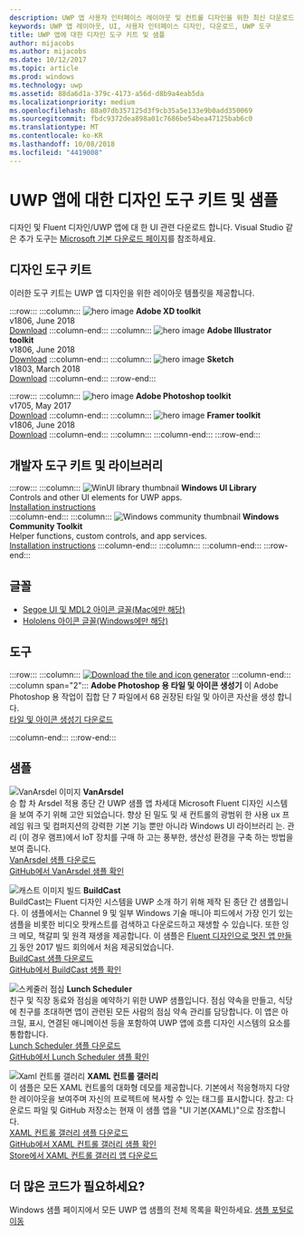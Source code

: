 ```yaml
---
description: UWP 앱 사용자 인터페이스 레이아웃 및 컨트롤 디자인을 위한 최신 다운로드 및 도구를 가져옵니다.
keywords: UWP 앱 레이아웃, UI, 사용자 인터페이스 디자인, 다운로드, UWP 도구
title: UWP 앱에 대한 디자인 도구 키트 및 샘플
author: mijacobs
ms.author: mijacobs
ms.date: 10/12/2017
ms.topic: article
ms.prod: windows
ms.technology: uwp
ms.assetid: 88da6d1a-379c-4173-a56d-d8b9a4eab5da
ms.localizationpriority: medium
ms.openlocfilehash: 88a07db357125d3f9cb35a5e133e9b0add350069
ms.sourcegitcommit: fbdc9372dea898a01c7686be54bea47125bab6c0
ms.translationtype: MT
ms.contentlocale: ko-KR
ms.lasthandoff: 10/08/2018
ms.locfileid: "4419008"
---
```

# <a name="design-toolkits-and-samples-for-uwp-apps"></a>UWP 앱에 대한 디자인 도구 키트 및 샘플
 

디자인 및 Fluent 디자인/UWP 앱에 대 한 UI 관련 다운로드 합니다. Visual Studio 같은 추가 도구는 <a href="https://developer.microsoft.com/downloads">Microsoft 기본 다운로드 페이지</a>를 참조하세요. 


## <a name="design-toolkits"></a>디자인 도구 키트

이러한 도구 키트는 UWP 앱 디자인을 위한 레이아웃 템플릿을 제공합니다.

:::row:::
    :::column:::
        ![hero image](images/adobe-xd.png)
        <b>Adobe XD toolkit</b><br>
        v1806, June 2018<br>
        <a href="https://aka.ms/adobexdtoolkit">Download</a>
    :::column-end:::
    :::column:::
        ![hero image](images/adobe-illustrator.png)
        <b>Adobe Illustrator toolkit</b><br>
        v1806, June 2018<br>
        <a href="https://aka.ms/adobeillustratortoolkit">Download</a>
    :::column-end:::
    :::column:::
        ![hero image](images/sketch.png)
        <b>Sketch</b><br>
        v1803, March 2018<br>
        <a href="https://aka.ms/sketchtoolkit">Download</a>
    :::column-end:::
:::row-end:::

:::row:::
    :::column:::
        ![hero image](images/adobe-photoshop.png)
        <b>Adobe Photoshop toolkit</b><br>
        v1705, May 2017<br>
        <a href="https://aka.ms/adobephotoshoptoolkit">Download</a>
    :::column-end:::
    :::column:::
        ![hero image](images/framer.png)
        <b>Framer toolkit</b><br>
        v1806, June 2018<br>
        <a href="https://aka.ms/framertoolkit">Download</a>
    :::column-end:::
    :::column:::
    :::column-end:::
:::row-end:::

## <a name="developer-toolkits-and-libraries"></a>개발자 도구 키트 및 라이브러리

:::row:::
    :::column:::
        ![WinUI library thumbnail](images/WinUI-library.png)
        <b>Windows UI Library</b><br>
        Controls and other UI elements for UWP apps.<br/>
        <a href="/uwp/toolkits/winui/getting-started">Installation instructions</a><br/>
    :::column-end:::
    :::column:::
        ![Windows community thumbnail](images/Windows-community-toolkit.png)
        <b>Windows Community Toolkit</b><br>
        Helper functions, custom controls, and app services.<br />
        <a href="/windows/uwpcommunitytoolkit/getting-started">Installation instructions</a>
    :::column-end:::
    :::column:::
    :::column-end:::
:::row-end:::

## <a name="fonts"></a>글꼴

* <a href="https://aka.ms/SegoeFonts">Segoe UI 및 MDL2 아이콘 글꼴(Mac에만 해당)</a>
* <a href="https://aka.ms/hololensiconfont">Hololens 아이콘 글꼴(Windows에만 해당)</a>

## <a name="tools"></a>도구

:::row:::
    :::column:::
        <a href="http://go.microsoft.com/fwlink/p/?LinkId=760394"><img src="images/tile-icon-generator.png" alt="Download the tile and icon generator"/></a>
    :::column-end:::
    :::column span="2":::
      **Adobe Photoshop 용 타일 및 아이콘 생성기** 이 Adobe Photoshop 용 작업이 집합 단 7 파일에서 68 권장된 타일 및 아이콘 자산을 생성 합니다. <br/><a href="http://go.microsoft.com/fwlink/p/?LinkId=760394">타일 및 아이콘 생성기 다운로드</a></p>
    :::column-end:::
:::row-end:::

    
## <a name="samples"></a>샘플

![VanArsdel 이미지](images/VanArsdel_Screenshot.png)
**VanArsdel**<br>
승 합 차 Arsdel 적용 종단 간 UWP 샘플 앱 차세대 Microsoft Fluent 디자인 시스템을 보여 주기 위해 고안 되었습니다. 향상 된 밀도 및 새 컨트롤의 광범위 한 사용 ux 프레임 워크 및 컴퍼지션의 강력한 기본 기능 뿐만 아니라 <a herf="https://docs.microsoft.com/uwp/toolkits/winui/">Windows UI 라이브러리</a> 는. 관리 (이 경우 램프)에서 IoT 장치를 구매 하 고는 풍부한, 생산성 환경을 구축 하는 방법을 보여 줍니다.<br>
<a href="https://github.com/Microsoft/VanArsdel/archive/master.zip">VanArsdel 샘플 다운로드</a> <br><a href="https://github.com/microsoft/vanarsdel">GitHub에서 VanArsdel 샘플 확인</a>

![캐스트 이미지 빌드](images/buildcast.png)
**BuildCast**<br>
BuildCast는 Fluent 디자인 시스템을 UWP 소개 하기 위해 제작 된 종단 간 샘플입니다. 이 샘플에서는 Channel 9 및 일부 Windows 기술 매니아 피드에서 가장 인기 있는 샘플을 비롯한 비디오 팟캐스트를 검색하고 다운로드하고 재생할 수 있습니다. 또한 잉크 메모, 책갈피 및 원격 재생을 제공합니다. 이 샘플은 <a href="https://channel9.msdn.com/Events/Build/2017/B8034">Fluent 디자인으로 멋진 앱 만들기</a> 동안 2017 빌드 회의에서 처음 제공되었습니다. <br>
<a href="https://github.com/Microsoft/BuildCast/archive/master.zip">BuildCast 샘플 다운로드</a> <br><a href="https://github.com/Microsoft/BuildCast">GitHub에서 BuildCast 샘플 확인</a>

![스케줄러 점심](images/lunchscheduler.png)
**Lunch Scheduler**<br>
친구 및 직장 동료와 점심을 예약하기 위한 UWP 샘플입니다. 점심 약속을 만들고, 식당에 친구를 초대하면 앱이 관련된 모든 사람의 점심 약속 관리를 담당합니다. 이 앱은 아크릴, 표시, 연결된 애니메이션 등을 포함하여 UWP 앱에 흐름 디자인 시스템의 요소를 통합합니다. <br/><a href="https://github.com/Microsoft/Windows-appsample-lunch-scheduler/archive/master.zip">Lunch Scheduler 샘플 다운로드</a><br/><a href="https://github.com/Microsoft/Windows-appsample-lunch-scheduler">GitHub에서 Lunch Scheduler 샘플 확인</a></p>  

![Xaml 컨트롤 갤러리](images/xaml-controls-gallery.png)
**XAML 컨트롤 갤러리**<br>
이 샘플은 모든 XAML 컨트롤의 대화형 데모를 제공합니다. 기본에서 적응형까지 다양한 레이아웃을 보여주며 자신의 프로젝트에 복사할 수 있는 태그를 표시합니다. 참고: 다운로드 파일 및 GitHub 저장소는 현재 이 샘플 앱을 "UI 기본(XAML)"으로 참조합니다. <br/><a href="https://github.com/Microsoft/Windows-universal-samples/archive/master.zip">XAML 컨트롤 갤러리 샘플 다운로드</a><br/><a href="https://github.com/Microsoft/Windows-universal-samples/tree/master/Samples/XamlUIBasics">GitHub에서 XAML 컨트롤 갤러리 샘플 확인</a> <br/><a href="https://www.microsoft.com/store/apps/9msvh128x2zt">Store에서 XAML 컨트롤 갤러리 앱 다운로드</a></p>

## <a name="want-more-code"></a>더 많은 코드가 필요하세요?

Windows 샘플 페이지에서 모든 UWP 앱 샘플의 전체 목록을 확인하세요. <a href="https://developer.microsoft.com/samples">샘플 포털로 이동</a>
